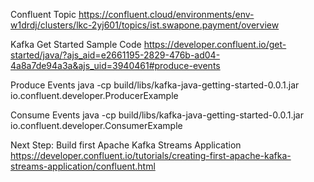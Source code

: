 Confluent Topic
https://confluent.cloud/environments/env-w1drdj/clusters/lkc-2yj601/topics/ist.swapone.payment/overview

Kafka Get Started Sample Code
https://developer.confluent.io/get-started/java/?ajs_aid=e2661195-2829-476b-ad04-4a8a7de94a3a&ajs_uid=3940461#produce-events



Produce Events
java -cp build/libs/kafka-java-getting-started-0.0.1.jar io.confluent.developer.ProducerExample

Consume Events
java -cp build/libs/kafka-java-getting-started-0.0.1.jar io.confluent.developer.ConsumerExample

Next Step:
Build first Apache Kafka Streams Application
https://developer.confluent.io/tutorials/creating-first-apache-kafka-streams-application/confluent.html


